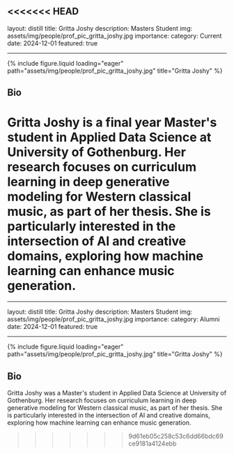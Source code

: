 <<<<<<< HEAD
---
layout: distill
title: Gritta Joshy
description: Masters Student
img: assets/img/people/prof_pic_gritta_joshy.jpg
importance: 
category: Current
date: 2024-12-01
featured: true

---

<div class="fake-img l-body">
{% include figure.liquid loading="eager" path="assets/img/people/prof_pic_gritta_joshy.jpg" title="Gritta Joshy" %}
</div>

## Bio

Gritta Joshy is a final year Master's student in Applied Data Science at University of Gothenburg. Her research focuses on curriculum learning in deep generative modeling for Western classical music, as part of her thesis. She is particularly interested in the intersection of AI and creative domains, exploring how machine learning can enhance music generation.
=======
---
layout: distill
title: Gritta Joshy
description: Masters Student
img: assets/img/people/prof_pic_gritta_joshy.jpg
importance: 
category: Alumni
date: 2024-12-01
featured: true

---

<div class="fake-img l-body">
{% include figure.liquid loading="eager" path="assets/img/people/prof_pic_gritta_joshy.jpg" title="Gritta Joshy" %}
</div>

## Bio

Gritta Joshy was a Master's student in Applied Data Science at University of Gothenburg. Her research focuses on curriculum learning in deep generative modeling for Western classical music, as part of her thesis. She is particularly interested in the intersection of AI and creative domains, exploring how machine learning can enhance music generation.
>>>>>>> 9d61eb05c258c53c6dd66bdc69ce9181a4124ebb
